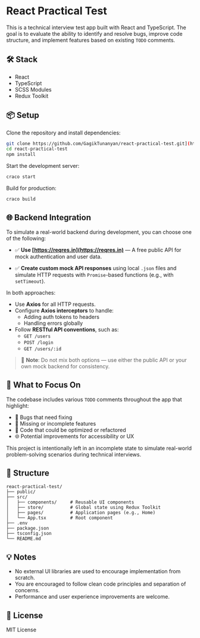 # React Practical Test

This is a technical interview test app built with React and TypeScript. The goal is to evaluate the ability to identify and resolve bugs, improve code structure, and implement features based on existing `TODO` comments.

## 🛠️ Stack

- React
- TypeScript
- SCSS Modules
- Redux Toolkit

## 📦 Setup

Clone the repository and install dependencies:

```bash
git clone https://github.com/GagikTunanyan/react-practical-test.git](https://github.com/armen0323/Team-Solution-task.git
cd react-practical-test
npm install
```

Start the development server:

```bash
craco start
```

Build for production:

```bash
craco build
```

## 🌐 Backend Integration

To simulate a real-world backend during development, you can choose one of the following:

- ✅ **Use [https://reqres.in](https://reqres.in)** — A free public API for mock authentication and user data.

- ✅ **Create custom mock API responses** using local `.json` files and simulate HTTP requests with `Promise`-based functions (e.g., with `setTimeout`).

In both approaches:

- Use **Axios** for all HTTP requests.
- Configure **Axios interceptors** to handle:
  - Adding auth tokens to headers
  - Handling errors globally
- Follow **RESTful API conventions**, such as:
  - `GET /users`
  - `POST /login`
  - `GET /users/:id`

> 📌 **Note**: Do not mix both options — use either the public API or your own mock backend for consistency.


## 🧪 What to Focus On

The codebase includes various `TODO` comments throughout the app that highlight:

- 🐛 Bugs that need fixing
- 🎯 Missing or incomplete features
- 🧹 Code that could be optimized or refactored
- 🌐 Potential improvements for accessibility or UX

This project is intentionally left in an incomplete state to simulate real-world problem-solving scenarios during technical interviews.

## 📁 Structure

```
react-practical-test/
├── public/
├── src/
│   ├── components/     # Reusable UI components
│   ├── store/          # Global state using Redux Toolkit
│   ├── pages/          # Application pages (e.g., Home)
│   └── App.tsx         # Root component
├── .env
├── package.json
├── tsconfig.json
└── README.md
```

## 💡 Notes

- No external UI libraries are used to encourage implementation from scratch.
- You are encouraged to follow clean code principles and separation of concerns.
- Performance and user experience improvements are welcome.

## 📝 License

MIT License
